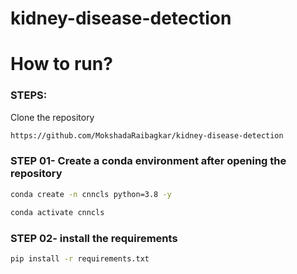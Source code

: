# kidney-disease-detection



# How to run?
### STEPS:

Clone the repository

```bash
https://github.com/MokshadaRaibagkar/kidney-disease-detection
```
### STEP 01- Create a conda environment after opening the repository

```bash
conda create -n cnncls python=3.8 -y
```

```bash
conda activate cnncls
```


### STEP 02- install the requirements
```bash
pip install -r requirements.txt
```